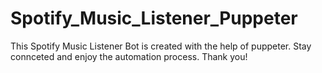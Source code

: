 # Spotify_Music_Listener_Puppeter
This Spotify Music Listener Bot is created with the help of puppeter.
Stay connceted and enjoy the automation process.
Thank you!
